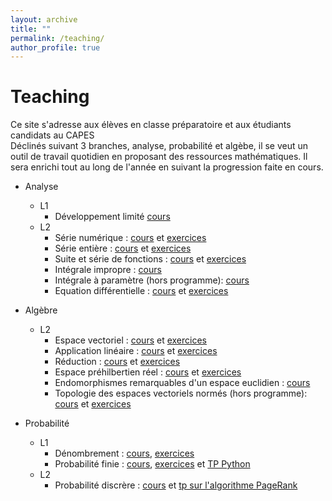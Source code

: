```yaml
---
layout: archive
title: ""
permalink: /teaching/
author_profile: true
---
```

Teaching
======
Ce site s'adresse aux élèves en classe préparatoire et aux étudiants candidats au CAPES  
Déclinés suivant 3 branches, analyse, probabilité et algèbe, il se veut un outil de travail quotidien en proposant des ressources mathématiques.
Il sera enrichi tout au long de l'année en suivant la progression faite en cours.

* Analyse
    * L1
      * Développement limité [cours](https://github.com/VincentTariel/cours/blob/master/analyse/developpement_limite_cours.pdf)
    * L2    
      * Série numérique : [cours](https://github.com/VincentTariel/cours/blob/master/analyse/serie_numerique_cours.pdf) et [exercices](https://github.com/VincentTariel/cours/blob/master/analyse/serie_numerique_exo.pdf)
      * Série entière : [cours](https://github.com/VincentTariel/cours/blob/master/analyse/serie_entiere_cours.pdf) et [exercices](https://github.com/VincentTariel/cours/blob/master/analyse/serie_entiere_exo.pdf)
      * Suite et série de fonctions : [cours](https://github.com/VincentTariel/cours/blob/master/analyse/suite_serie_fonction_cours.pdf) et [exercices](https://github.com/VincentTariel/cours/blob/master/analyse/suite_serie_fonction_exo.pdf)
      * Intégrale impropre : [cours](https://github.com/VincentTariel/cours/blob/master/analyse/integration_cours.pdf)
      * Intégrale à paramètre (hors programme): [cours](https://github.com/VincentTariel/cours/blob/master/analyse/integrale_parametre_cours.pdf)
      * Equation différentielle : [cours](https://github.com/VincentTariel/cours/blob/master/analyse/equation_differentielle_cours.pdf) et [exercices](https://github.com/VincentTariel/cours/blob/master/analyse/equation_differentielle_exo.pdf)
      
* Algèbre
    * L2 
       * Espace vectoriel : [cours](https://github.com/VincentTariel/cours/blob/master/algebre/espace_vectoriel_cours.pdf) et [exercices](https://github.com/VincentTariel/cours/blob/master/algebre/espace_vectoriel_exo.pdf)
       * Application linéaire : [cours](https://github.com/VincentTariel/cours/blob/master/algebre/application_lineaire_cours.pdf) et [exercices](https://github.com/VincentTariel/cours/blob/master/algebre/application_lineaire_exo.pdf) 
       * Réduction : [cours](https://github.com/VincentTariel/cours/blob/master/algebre/reduction_cours.pdf) et [exercices](https://github.com/VincentTariel/cours/blob/master/algebre/reduction_exo.pdf) 
       * Espace préhilbertien réel : [cours](https://github.com/VincentTariel/cours/blob/master/algebre/espace_prehilbertien_cours.pdf)  et [exercices](https://github.com/VincentTariel/cours/blob/master/algebre/espace_prehilbertien_exo.pdf)
       * Endomorphismes remarquables d'un espace euclidien : [cours](https://github.com/VincentTariel/cours/blob/master/algebre/isometrie_endomorphisme_symetrique_cours.pdf) 
       * Topologie des espaces vectoriels normés (hors programme): [cours](https://github.com/VincentTariel/cours/blob/master/algebre/espace_vectoriel_norme_cours.pdf) et [exercices](https://github.com/VincentTariel/cours/blob/master/algebre/espace_vectoriel_norme_exo.pdf)

* Probabilité
    * L1
       * Dénombrement : [cours](https://github.com/VincentTariel/cours/blob/master/probabilite/denombrement_cours.pdf), [exercices](https://github.com/VincentTariel/cours/blob/master/probabilite/denombrement_exo.pdf) 
        * Probabilité finie : [cours](https://github.com/VincentTariel/cours/blob/master/probabilite/probabilite_finie_cours.pdf), [exercices](https://github.com/VincentTariel/cours/blob/master/probabilite/probabilite_finie_exo.pdf) et 
         [TP Python](https://github.com/VincentTariel/cours/blob/master/probabilite/simulation_variable_aleatoire_avtivite_python.pdf)
    * L2   
       * Probabilité discrère : [cours](https://github.com/VincentTariel/cours/blob/master/probabilite/probabilite_discrete_cours.pdf)
        et [tp sur l'algorithme PageRank](https://github.com/VincentTariel/cours/blob/master/probabilite/TP_PageRank.pdf)


